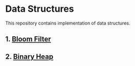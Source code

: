 # Data Structures
This repository contains implementation of data structures.

## 1. [Bloom Filter](./bloom-filter/README.md)

## 2. [Binary Heap](./heap/README.md)